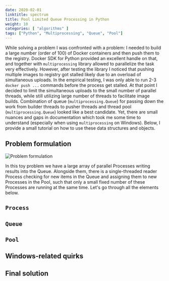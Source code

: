 ```yaml
---
date: 2020-02-01
linktitle: spectrum
title: Pool Limited Queue Processing in Python
weight: 10
categories: [ "algorithms" ]
tags: ["Python", "Multiprocessing", "Queue", "Pool"]
---
```


While solving a problem I was confronted with a problem: I needed to build a large number (order of 100) of Docker containers and then push them to the registry. Docker SDK for Python provided an excellent handle on that, and together with `multiprocessing` library allowed to parallelize the task very effectively. However, after testing the library I noticed that pushing multiple images to registry got stalled likely due to an overload of simultaneous uploads. In the empirical testing, I was only able to run 2-3 `docker push ...` commands before the process get stalled. At that point I decided to limit the simultaneous uploads to the small number of parallel threads, while still utilizing large number of threads to facilitate image builds. Combination of queue (`multiprocessing.Queue`) for passing down the work from builder threads to pusher threads and thread pool (`multiprocessing.Queue`) looked like a best candidate. Yet, there are small nuances and gaps in documentation which took me some time to understand (especially when using `multiprocessing` on Windows). Below, I provide a small tutorial on how to use these data structures and objects.

## Problem formulation

![Problem formulation](/static/multiprocessing.png)

In this toy problem we have a large array of parallel Processes writing results into the Queue. Alongside them, there is a single-threaded reader Process checking for new items in the Queue and assigning them to new Processes in the Pool, such that only a small fixed number of these Processes are running at the same time. Let's go through all the elements below.

## `Process`

## `Queue`

## `Pool`

## Windows-related quirks

## Final solution